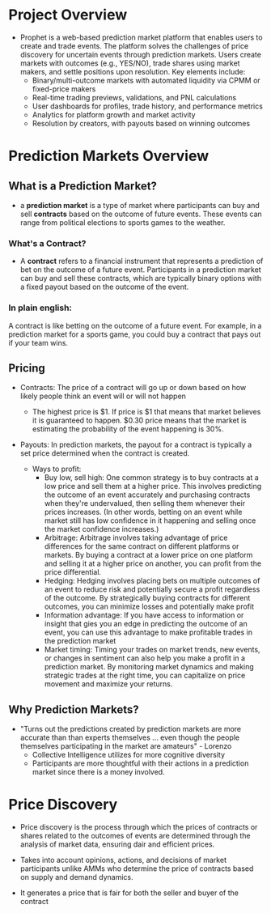 # Project Overview
- Prophet is a web-based prediction market platform that enables users to create and trade events. The platform solves the challenges of price discovery for uncertain events through prediction markets. Users create markets with outcomes (e.g., YES/NO), trade shares using market makers, and settle positions upon resolution. Key elements include:
    - Binary/multi-outcome markets with automated liquidity via CPMM or fixed-price makers
    - Real-time trading previews, validations, and PNL calculations
    - User dashboards for profiles, trade history, and performance metrics
    - Analytics for platform growth and market activity
    - Resolution by creators, with payouts based on winning outcomes


# Prediction Markets Overview
## What is a Prediction Market?
- a **prediction market** is a type of market where participants can buy and sell **contracts** based on the outcome of future events. These events can range from political elections to sports games to the weather.
### What's a Contract?
- A **contract** refers to a financial instrument that represents a prediction of bet on the outcome of a future event. Participants in a prediction market can buy and sell these contracts,  which are typically binary options with a fixed payout based on the outcome of the event.

### In plain english:
A contract is like betting on the outcome of a future event. For example, in a prediction market for a sports game, you could buy a contract that pays out if your team wins.

## Pricing
- Contracts: The price of a contract will go up or down based on how likely people think an event will or will not happen
    - The highest price is $1. If price is $1 that means that market believes it is guaranteed to happen. $0.30 price means that the market is estimating the probability of the event happening is 30%.

- Payouts: In prediction markets, the payout for a contract is typically a set price determined when the contract is created.
    - Ways to profit:
        - Buy low, sell high: One common strategy is to buy contracts at a low price and sell them at a higher price. This involves predicting the outcome of an event accurately and purchasing contracts when they're undervalued, then selling them whenever their prices increases. (In other words, betting on an event while market still has low confidence in it happening and selling once the market confidence increases.)
        - Arbitrage: Arbitrage involves taking advantage of price differences for the same contract on different platforms or markets. By buying a contract at a lower price on one platform and selling it at a higher price on another, you can profit from the price differential.
        - Hedging: Hedging involves placing bets on multiple outcomes of an event to reduce risk and potentially secure a profit regardless of the outcome. By strategically buying contracts for different outcomes, you can minimize losses and potentially make profit
        - Information advantage: If you have access to information or insight that gies you an edge in predicting the outcome of an event, you can use this advantage to make profitable trades in the prediction market
        - Market timing: Timing your trades on market trends, new events, or changes in sentiment can also help you make a profit in a prediction market. By monitoring market dynamics and making strategic trades at the right time, you can capitalize on price movement and maximize your returns.


## Why Prediction Markets?
 - "Turns out the predictions created by prediction markets are more accurate than than experts themselves ... even though the people themselves participating in the market are amateurs" - Lorenzo
    - Collective Intelligence utilizes  for more cognitive diversity
    - Participants are more thoughtful with their actions in a prediction market since there is a money involved.


# Price Discovery
- Price discovery is the process through which the prices of contracts or shares related to the outcomes of events are determined through the analysis of market data, ensuring dair and efficient prices.

- Takes into account opinions, actions, and decisions of market participants unlike AMMs who determine the price of contracts based on supply and demand dynamics.

- It generates a price that is fair for both the seller and buyer of the contract


